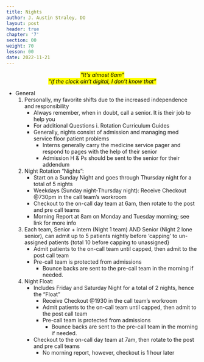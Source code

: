 ```yaml
---
title: Nights
author: J. Austin Straley, DO
layout: post
header: true
chapter: '7'
section: 00
weight: 70
lesson: 00
date: 2022-11-21
---
```


*<center><mark>"It's almost 6am"</mark></center>*
*<center><mark>“If the clock ain’t digital, I don’t know that”</mark></center>*
	
- General
	1. Personally, my favorite shifts due to the increased independence and responsibility
        - Always remember, when in doubt, call a senior. It is their job to help you
        - For additional Questions
			i. Rotation Curriculum Guides 
        - Generally, nights consist of admission and managing med service floor patient problems
            - Interns generally carry the medicine service pager and respond to pages with the help of their senior
            - Admission H & Ps should be sent to the senior for their addendum
	2. Night Rotation “Nights”:
        - Start on a Sunday Night and goes through Thursday night for a total of 5 nights
        - Weekdays (Sunday night-Thursday night): Receive Checkout @730pm in the call team’s workroom
        - Checkout to the on-call day team at 6am, then rotate to the post and pre call teams
        - Morning Report at 8am on Monday and Tuesday morning; see link for more info
	3. Each team, Senior + intern (Night 1 team) AND Senior (Night 2 lone senior), can admit up to 5 patients nightly before ‘capping’ to un-assigned patients {total 10 before capping to unassigned} 
        - Admit patients to the on-call team until capped, then admit to the post call team
        - Pre-call team is protected from admissions
            - Bounce backs are sent to the pre-call team in the morning if needed.
	4. Night Float:
        - Includes Friday and Saturday Night for a total of 2 nights, hence the “Float”
            - Receive Checkout @1930 in the call team’s workroom
            - Admit patients to the on-call team until capped, then admit to the post call team
            - Pre-call team is protected from admissions
                - Bounce backs are sent to the pre-call team in the morning if needed.
        - Checkout to the on-call day team at 7am, then rotate to the post and pre call teams
            - No morning report, however, checkout is 1 hour later
